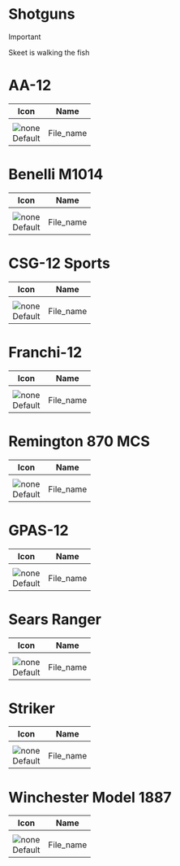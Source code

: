 # Shotguns

> [!IMPORTANT]
>
> Skeet is walking the fish



# AA-12

| Icon | Name |
| :--: | :--: | 
| | | | | 
![none](https://github.com/user-attachments/assets/3f458391-b3e0-4cde-aaa5-0d14d6f94659)<br> Default | File_name | 


# Benelli M1014

| Icon | Name |
| :--: | :--: | 
| | | | | 
![none](https://github.com/user-attachments/assets/3f458391-b3e0-4cde-aaa5-0d14d6f94659)<br> Default | File_name | 


# CSG-12 Sports

| Icon | Name |
| :--: | :--: | 
| | | | | 
![none](https://github.com/user-attachments/assets/3f458391-b3e0-4cde-aaa5-0d14d6f94659)<br> Default | File_name | 


# Franchi-12

| Icon | Name |
| :--: | :--: | 
| | | | | 
![none](https://github.com/user-attachments/assets/3f458391-b3e0-4cde-aaa5-0d14d6f94659)<br> Default | File_name | 


# Remington 870 MCS

| Icon | Name |
| :--: | :--: | 
| | | | | 
![none](https://github.com/user-attachments/assets/3f458391-b3e0-4cde-aaa5-0d14d6f94659)<br> Default | File_name | 


# GPAS-12

| Icon | Name |
| :--: | :--: | 
| | | | | 
![none](https://github.com/user-attachments/assets/3f458391-b3e0-4cde-aaa5-0d14d6f94659)<br> Default | File_name | 


# Sears Ranger

| Icon | Name |
| :--: | :--: | 
| | | | | 
![none](https://github.com/user-attachments/assets/3f458391-b3e0-4cde-aaa5-0d14d6f94659)<br> Default | File_name | 


# Striker

| Icon | Name |
| :--: | :--: | 
| | | | | 
![none](https://github.com/user-attachments/assets/3f458391-b3e0-4cde-aaa5-0d14d6f94659)<br> Default | File_name | 


# Winchester Model 1887

| Icon | Name |
| :--: | :--: | 
| | | | | 
![none](https://github.com/user-attachments/assets/3f458391-b3e0-4cde-aaa5-0d14d6f94659)<br> Default | File_name | 

